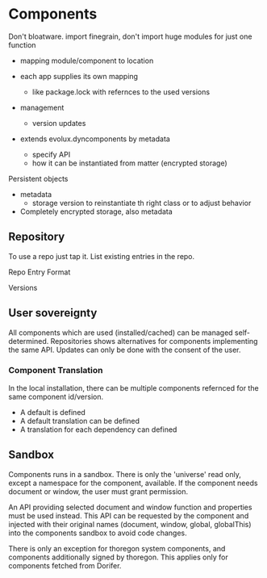 Components
==========

Don't bloatware. 
import finegrain, don't import huge modules for just one function

- mapping module/component to location
- each app supplies its own mapping
    - like package.lock with refernces to the used versions
- management
    - version updates
    
- extends evolux.dyncomponents by metadata
    - specify API
    - how it can be instantiated from matter (encrypted storage)

Persistent objects
- metadata
    - storage version to reinstantiate th right class or to adjust behavior 
- Completely encrypted storage, also metadata

## Repository

To use a repo just tap it. List existing entries in the repo.

Repo Entry Format


Versions

## User sovereignty

All components which are used (installed/cached) can be managed self-determined.
Repositories shows alternatives for components implementing the same API.
Updates can only be done with the consent of the user.

### Component Translation
In the local installation, there can be multiple components refernced for 
the same component id/version. 
- A default is defined
- A default translation can be defined
- A translation for each dependency can defined

## Sandbox

Components runs in a sandbox.
There is only the 'universe' read only, except a namespace for the component, available.
If the component needs document or window, the user must grant permission.

An API providing selected document and window function and properties must be used instead.
This API can be requested by the component and injected with their original names (document, window, global, globalThis)
into the components sandbox to avoid code changes.

There is only an exception for thoregon system components, and components
additionally signed by thoregon.
This applies only for components fetched from Dorifer. 
